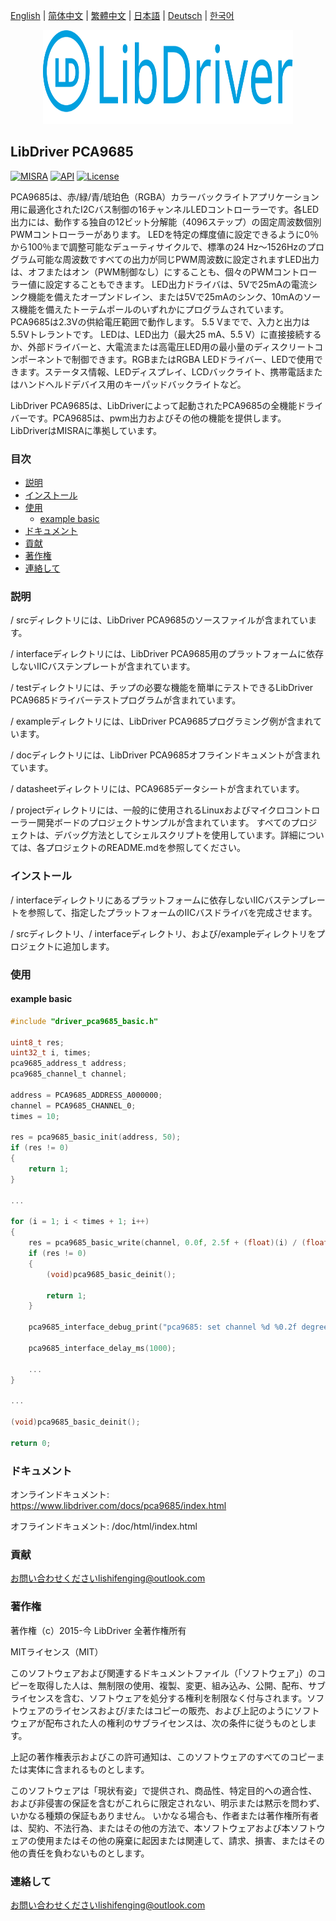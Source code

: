 [English](/README.md) | [ 简体中文](/README_zh-Hans.md) | [繁體中文](/README_zh-Hant.md) | [日本語](/README_ja.md) | [Deutsch](/README_de.md) | [한국어](/README_ko.md)

<div align=center>
<img src="/doc/image/logo.svg" width="400" height="150"/>
</div>

## LibDriver PCA9685

[![MISRA](https://img.shields.io/badge/misra-compliant-brightgreen.svg)](/misra/README.md) [![API](https://img.shields.io/badge/api-reference-blue.svg)](https://www.libdriver.com/docs/pca9685/index.html) [![License](https://img.shields.io/badge/license-MIT-brightgreen.svg)](/LICENSE)

PCA9685は、赤/緑/青/琥珀色（RGBA）カラーバックライトアプリケーション用に最適化されたI2Cバス制御の16チャンネルLEDコントローラーです。各LED出力には、動作する独自の12ビット分解能（4096ステップ）の固定周波数個別PWMコントローラーがあります。
LEDを特定の輝度値に設定できるように0％から100％まで調整可能なデューティサイクルで、標準の24 Hz〜1526Hzのプログラム可能な周波数ですべての出力が同じPWM周波数に設定されますLED出力は、オフまたはオン（PWM制御なし）にすることも、個々のPWMコントローラー値に設定することもできます。 LED出力ドライバは、5Vで25mAの電流シンク機能を備えたオープンドレイン、または5Vで25mAのシンク、10mAのソース機能を備えたトーテムポールのいずれかにプログラムされています。PCA9685は2.3Vの供給電圧範囲で動作します。 5.5 Vまでで、入力と出力は5.5Vトレラントです。 LEDは、LED出力（最大25 mA、5.5 V）に直接接続するか、外部ドライバーと、大電流または高電圧LED用の最小量のディスクリートコンポーネントで制御できます。RGBまたはRGBA LEDドライバー、LEDで使用できます。ステータス情報、LEDディスプレイ、LCDバックライト、携帯電話またはハンドヘルドデバイス用のキーパッドバックライトなど。

LibDriver PCA9685は、LibDriverによって起動されたPCA9685の全機能ドライバーです。PCA9685は、pwm出力およびその他の機能を提供します。 LibDriverはMISRAに準拠しています。

### 目次

  - [説明](#説明)
  - [インストール](#インストール)
  - [使用](#使用)
    - [example basic](#example-basic)
  - [ドキュメント](#ドキュメント)
  - [貢献](#貢献)
  - [著作権](#著作権)
  - [連絡して](#連絡して)

### 説明

/ srcディレクトリには、LibDriver PCA9685のソースファイルが含まれています。

/ interfaceディレクトリには、LibDriver PCA9685用のプラットフォームに依存しないIICバステンプレートが含まれています。

/ testディレクトリには、チップの必要な機能を簡単にテストできるLibDriver PCA9685ドライバーテストプログラムが含まれています。

/ exampleディレクトリには、LibDriver PCA9685プログラミング例が含まれています。

/ docディレクトリには、LibDriver PCA9685オフラインドキュメントが含まれています。

/ datasheetディレクトリには、PCA9685データシートが含まれています。

/ projectディレクトリには、一般的に使用されるLinuxおよびマイクロコントローラー開発ボードのプロジェクトサンプルが含まれています。 すべてのプロジェクトは、デバッグ方法としてシェルスクリプトを使用しています。詳細については、各プロジェクトのREADME.mdを参照してください。

### インストール

/ interfaceディレクトリにあるプラットフォームに依存しないIICバステンプレートを参照して、指定したプラットフォームのIICバスドライバを完成させます。

/ srcディレクトリ、/ interfaceディレクトリ、および/exampleディレクトリをプロジェクトに追加します。

### 使用

#### example basic

```C
#include "driver_pca9685_basic.h"

uint8_t res;
uint32_t i, times;
pca9685_address_t address;
pca9685_channel_t channel;

address = PCA9685_ADDRESS_A000000;
channel = PCA9685_CHANNEL_0;
times = 10;

res = pca9685_basic_init(address, 50);
if (res != 0)
{
    return 1;
}

...

for (i = 1; i < times + 1; i++)
{
    res = pca9685_basic_write(channel, 0.0f, 2.5f + (float)(i) / (float)(times) * 10.0f);
    if (res != 0)
    {
        (void)pca9685_basic_deinit();

        return 1;
    }

    pca9685_interface_debug_print("pca9685: set channel %d %0.2f degrees.\n", channel, (float)(i) / (float)(times) * 180.0f);

    pca9685_interface_delay_ms(1000);
    
    ...
}

...

(void)pca9685_basic_deinit();

return 0;
```

### ドキュメント

オンラインドキュメント: https://www.libdriver.com/docs/pca9685/index.html

オフラインドキュメント: /doc/html/index.html

### 貢献

お問い合わせくださいlishifenging@outlook.com

### 著作権

著作権（c）2015-今 LibDriver 全著作権所有

MITライセンス（MIT）

このソフトウェアおよび関連するドキュメントファイル（「ソフトウェア」）のコピーを取得した人は、無制限の使用、複製、変更、組み込み、公開、配布、サブライセンスを含む、ソフトウェアを処分する権利を制限なく付与されます。ソフトウェアのライセンスおよび/またはコピーの販売、および上記のようにソフトウェアが配布された人の権利のサブライセンスは、次の条件に従うものとします。

上記の著作権表示およびこの許可通知は、このソフトウェアのすべてのコピーまたは実体に含まれるものとします。

このソフトウェアは「現状有姿」で提供され、商品性、特定目的への適合性、および非侵害の保証を含むがこれらに限定されない、明示または黙示を問わず、いかなる種類の保証もありません。 いかなる場合も、作者または著作権所有者は、契約、不法行為、またはその他の方法で、本ソフトウェアおよび本ソフトウェアの使用またはその他の廃棄に起因または関連して、請求、損害、またはその他の責任を負わないものとします。

### 連絡して

お問い合わせくださいlishifenging@outlook.com